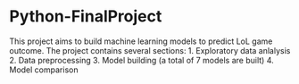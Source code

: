 # Python-FinalProject
This project aims to build machine learning models to predict LoL game outcome.
The project contains several sections: 1. Exploratory data anlalysis 2. Data preprocessing 3. Model building (a total of 7 models are built) 4. Model comparison
 
